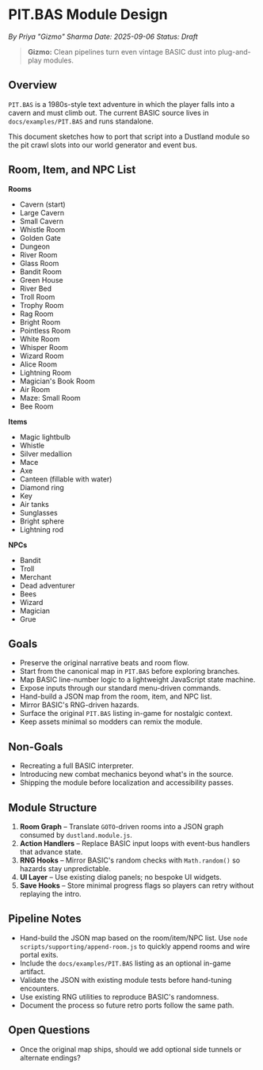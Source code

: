 # PIT.BAS Module Design

*By Priya "Gizmo" Sharma*
*Date: 2025-09-06*
*Status: Draft*

> **Gizmo:** Clean pipelines turn even vintage BASIC dust into plug-and-play modules.

## Overview
`PIT.BAS` is a 1980s-style text adventure in which the player falls into a cavern and must climb out. The current BASIC source lives in `docs/examples/PIT.BAS` and runs standalone.

This document sketches how to port that script into a Dustland module so the pit crawl slots into our world generator and event bus.

## Room, Item, and NPC List

**Rooms**
- Cavern (start)
- Large Cavern
- Small Cavern
- Whistle Room
- Golden Gate
- Dungeon
- River Room
- Glass Room
- Bandit Room
- Green House
- River Bed
- Troll Room
- Trophy Room
- Rag Room
- Bright Room
- Pointless Room
- White Room
- Whisper Room
- Wizard Room
- Alice Room
- Lightning Room
- Magician's Book Room
- Air Room
- Maze: Small Room
- Bee Room

**Items**
- Magic lightbulb
- Whistle
- Silver medallion
- Mace
- Axe
- Canteen (fillable with water)
- Diamond ring
- Key
- Air tanks
- Sunglasses
- Bright sphere
- Lightning rod

**NPCs**
- Bandit
- Troll
- Merchant
- Dead adventurer
- Bees
- Wizard
- Magician
- Grue

## Goals
- Preserve the original narrative beats and room flow.
- Start from the canonical map in `PIT.BAS` before exploring branches.
- Map BASIC line-number logic to a lightweight JavaScript state machine.
- Expose inputs through our standard menu-driven commands.
- Hand-build a JSON map from the room, item, and NPC list.
- Mirror BASIC's RNG-driven hazards.
- Surface the original `PIT.BAS` listing in-game for nostalgic context.
- Keep assets minimal so modders can remix the module.

## Non-Goals
- Recreating a full BASIC interpreter.
- Introducing new combat mechanics beyond what's in the source.
- Shipping the module before localization and accessibility passes.

## Module Structure
1. **Room Graph** – Translate `GOTO`-driven rooms into a JSON graph consumed by `dustland.module.js`.
2. **Action Handlers** – Replace BASIC input loops with event-bus handlers that advance state.
3. **RNG Hooks** – Mirror BASIC's random checks with `Math.random()` so hazards stay unpredictable.
4. **UI Layer** – Use existing dialog panels; no bespoke UI widgets.
5. **Save Hooks** – Store minimal progress flags so players can retry without replaying the intro.

## Pipeline Notes
 - Hand-build the JSON map based on the room/item/NPC list. Use `node scripts/supporting/append-room.js` to quickly append rooms and wire portal exits.
- Include the `docs/examples/PIT.BAS` listing as an optional in-game artifact.
- Validate the JSON with existing module tests before hand-tuning encounters.
- Use existing RNG utilities to reproduce BASIC's randomness.
- Document the process so future retro ports follow the same path.

## Open Questions
- Once the original map ships, should we add optional side tunnels or alternate endings?

